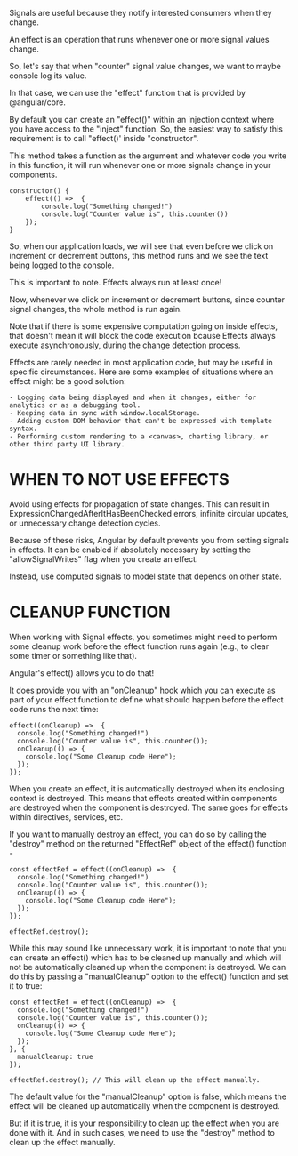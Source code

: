 Signals are useful because they notify interested consumers when they change. 

An effect is an operation that runs whenever one or more signal values change.

So, let's say that when "counter" signal value changes, we want to maybe console log its value.

In that case, we can use the "effect" function that is provided by @angular/core.

By default you can create an "effect()" within an injection context where you have access to the "inject" function. So, the easiest way to satisfy this requirement is to call "effect()' inside "constructor".

This method takes a function as the argument and whatever code you write in this function, it will run whenever one or more signals change in your components.

    constructor() {
        effect(() =>  {
            console.log("Something changed!")
            console.log("Counter value is", this.counter())
        });
    }

So, when our application loads, we will see that even before we click on increment or decrement buttons, this method runs and we see the text being logged to the console.

This is important to note. Effects always run at least once!

Now, whenever we click on increment or decrement buttons, since counter signal changes, the whole method is run again.

Note that if there is some expensive computation going on inside effects, that doesn't mean it will block the code execution bcause Effects always execute asynchronously, during the change detection process.

Effects are rarely needed in most application code, but may be useful in specific circumstances. Here are some examples of situations where an effect might be a good solution:

    - Logging data being displayed and when it changes, either for analytics or as a debugging tool.
    - Keeping data in sync with window.localStorage.
    - Adding custom DOM behavior that can't be expressed with template syntax.
    - Performing custom rendering to a <canvas>, charting library, or other third party UI library.

# WHEN TO NOT USE EFFECTS

Avoid using effects for propagation of state changes. This can result in ExpressionChangedAfterItHasBeenChecked errors, infinite circular updates, or unnecessary change detection cycles.

Because of these risks, Angular by default prevents you from setting signals in effects. It can be enabled if absolutely necessary by setting the "allowSignalWrites" flag when you create an effect.

Instead, use computed signals to model state that depends on other state.

# CLEANUP FUNCTION

When working with Signal effects, you sometimes might need to perform some cleanup work before the effect function runs again (e.g., to clear some timer or something like that).

Angular's effect() allows you to do that!

It does provide you with an "onCleanup" hook which you can execute as part of your effect function to define what should happen before the effect code runs the next time:

    effect((onCleanup) =>  {
      console.log("Something changed!")
      console.log("Counter value is", this.counter());
      onCleanup(() => {
        console.log("Some Cleanup code Here");
      });
    });

When you create an effect, it is automatically destroyed when its enclosing context is destroyed. This means that effects created within components are destroyed when the component is destroyed. The same goes for effects within directives, services, etc.

If you want to manually destroy an effect, you can do so by calling the "destroy" method on the returned "EffectRef" object of the effect() function -

    const effectRef = effect((onCleanup) =>  {
      console.log("Something changed!")
      console.log("Counter value is", this.counter());
      onCleanup(() => {
        console.log("Some Cleanup code Here");
      });
    });

    effectRef.destroy();

While this may sound like unnecessary work, it is important to note that you can create an effect() which has to be cleaned up manually and which will not be automatically cleaned up when the component is destroyed. We can do this by passing a "manualCleanup" option to the effect() function and set it to true:

    const effectRef = effect((onCleanup) =>  {
      console.log("Something changed!")
      console.log("Counter value is", this.counter());
      onCleanup(() => {
        console.log("Some Cleanup code Here");
      });
    }, {
      manualCleanup: true
    });

    effectRef.destroy(); // This will clean up the effect manually.

The default value for the "manualCleanup" option is false, which means the effect will be cleaned up automatically when the component is destroyed.

But if it is true, it is your responsibility to clean up the effect when you are done with it. And in such cases, we need to use the "destroy" method to clean up the effect manually.